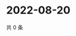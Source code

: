# 2022-08-20

共 0 条

<!-- BEGIN WEIBO -->
<!-- 最后更新时间 Sat Aug 20 2022 07:01:05 GMT+0800 (China Standard Time) -->

<!-- END WEIBO -->

